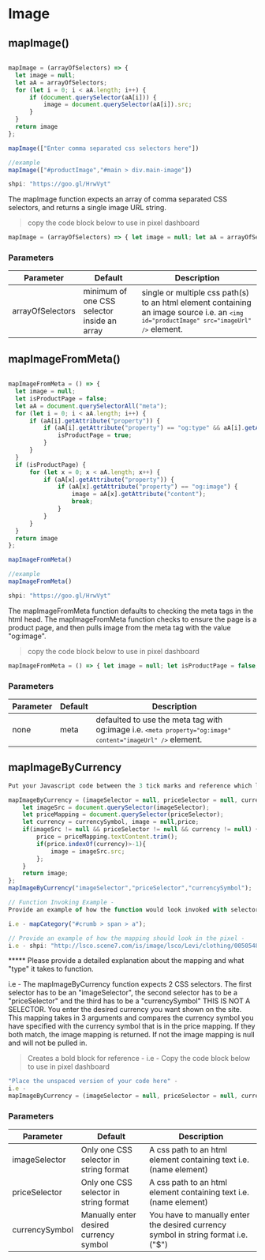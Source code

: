 # Image

## mapImage()


```javascript

mapImage = (arrayOfSelectors) => {
  let image = null;
  let aA = arrayOfSelectors;
  for (let i = 0; i < aA.length; i++) {
      if (document.querySelector(aA[i])) {
          image = document.querySelector(aA[i]).src;
      }
  }
  return image
};

mapImage(["Enter comma separated css selectors here"])

//example
mapImage(["#productImage","#main > div.main-image"])

shpi: "https://goo.gl/HrwVyt"

```

The mapImage function expects an array of comma separated CSS selectors,
and returns a single image URL string.

> copy the code block below to use in pixel dashboard

```javascript
mapImage = (arrayOfSelectors) => { let image = null; let aA = arrayOfSelectors; for (let i = 0; i < aA.length; i++) { if (document.querySelector(aA[i])) { image = document.querySelector(aA[i]).src; } } return image }; mapImage(["Enter CSS Selectors"])
```

### Parameters

Parameter | Default | Description
--------- | ------- | -----------
arrayOfSelectors | minimum of one CSS selector inside an array | single or multiple css path(s) to an html element containing an image source i.e. an <code>```<img id="productImage" src="imageUrl" />```</code> element.


## mapImageFromMeta()


```javascript

mapImageFromMeta = () => {
  let image = null;
  let isProductPage = false;
  let aA = document.querySelectorAll("meta");
  for (let i = 0; i < aA.length; i++) {
      if (aA[i].getAttribute("property")) {
          if (aA[i].getAttribute("property") == "og:type" && aA[i].getAttribute("content") == "product") {
              isProductPage = true;
          }
      }
  }
  if (isProductPage) {
      for (let x = 0; x < aA.length; x++) {
          if (aA[x].getAttribute("property")) {
              if (aA[x].getAttribute("property") == "og:image") {
                  image = aA[x].getAttribute("content");
                  break;
              }
          }
      }
  }
  return image
};

mapImageFromMeta()

//example
mapImageFromMeta()

shpi: "https://goo.gl/HrwVyt"

```

The mapImageFromMeta function defaults to checking the meta tags in the html head.
The mapImageFromMeta function checks to ensure the page is a product page, and then
pulls image from the meta tag with the value "og:image".

> copy the code block below to use in pixel dashboard

```javascript
mapImageFromMeta = () => { let image = null; let isProductPage = false; let aA = document.querySelectorAll("meta"); for (let i = 0; i < aA.length; i++) { if (aA[i].getAttribute("property")) { if (aA[i].getAttribute("property") == "og:type" && aA[i].getAttribute("content") == "product") { isProductPage = true; } } } if (isProductPage) { for (let x = 0; x < aA.length; x++) { if (aA[x].getAttribute("property")) { if (aA[x].getAttribute("property") == "og:image") { image = aA[x].getAttribute("content"); break; } } } } return image }; mapImageFromMeta()
```

### Parameters

Parameter | Default | Description
--------- | ------- | -----------
none | meta | defaulted to use the meta tag with og:image i.e. <code>```<meta property="og:image" content="imageUrl" />```</code> element.

## mapImageByCurrency

```javascript
Put your Javascript code between the 3 tick marks and reference which language you are using.

mapImageByCurrency = (imageSelector = null, priceSelector = null, currencySymbol = null) => {
    let imageSrc = document.querySelector(imageSelector);
    let priceMapping = document.querySelector(priceSelector);
    let currency = currencySymbol, image = null,price;
    if(imageSrc != null && priceSelector != null && currency != null) {
        price = priceMapping.textContent.trim();
        if(price.indexOf(currency)>-1){
            image = imageSrc.src;
        };
    }
    return image;
};
mapImageByCurrency("imageSelector","priceSelector","currencySymbol");

// Function Invoking Example - 
Provide an example of how the function would look invoked with selectors.

i.e - mapCategory("#crumb > span > a");

// Provide an example of how the mapping should look in the pixel - 
i.e - shpi: "http://lsco.scene7.com/is/image/lsco/Levi/clothing/005054886-front-pdp.jpg?$2500x2000$&id=RvLrs0&fmt=jpg&fit=constrain,1&wid=813&hei=650"

```
***** Please provide a detailed explanation about the mapping and what "type" it takes to function.

i.e - The mapImageByCurrency function expects 2 CSS selectors. The first selector has to be an "imageSelector", the second selector has to be a "priceSelector" and the third has to be a "currencySymbol" THIS IS NOT A SELECTOR. You enter the desired currency you want shown on the site.
This mapping takes in 3 arguments and compares the currency symbol you have specified with the currency symbol that is in the price mapping. If they both match, the image mapping is returned. If not the image mapping is null and will not be pulled in.

> Creates a bold block for reference - i.e - Copy the code block below to use in pixel dashboard

```javascript
"Place the unspaced version of your code here" - 
i.e - 
mapImageByCurrency = (imageSelector = null, priceSelector = null, currencySymbol = null) => { let imageSrc = document.querySelector(imageSelector); let priceMapping = document.querySelector(priceSelector); let currency = currencySymbol, image = null,price; if(imageSrc != null && priceSelector != null && currency != null) { price = priceMapping.textContent.trim(); if(price.indexOf(currency)>-1){ image = imageSrc.src; }; } return image; }; mapImageByCurrency("imageSelector","priceSelector","currencySymbol");
```

### Parameters

Parameter | Default | Description
--------- | ------- | -----------
imageSelector   | Only one CSS selector in string format | A css path to an html element containing text i.e. (name element)
priceSelector   | Only one CSS selector in string format | A css path to an html element containing text i.e. (name element)
currencySymbol   | Manually enter desired currency symbol | You have to manually enter the desired currency symbol in string format i.e. ("$")
